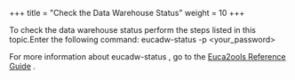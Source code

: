 +++
title = "Check the Data Warehouse Status"
weight = 10
+++

To check the data warehouse status perform the steps listed in this topic.Enter the following command: 
    eucadw-status -p <your_password>

For more information about eucadw-status , go to the [Euca2ools Reference Guide](../euca2ools-guide/eucadw-status.dita) . 